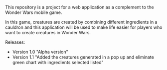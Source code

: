 This repository is a project for a web application 
as a complement to the Wonder Wars mobile game.

In this game, creatures are created by combining different ingredients in a cauldron 
and this application will be used to make life easier for players who want to create creatures in Wonder Wars.

Releases:

- Version 1.0 "Alpha version"
- Version 1.1 "Added the creatures generated in a pop up and eliminate green chart with ingredients selected listed"
  
